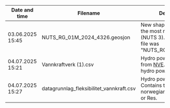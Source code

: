 | Date and time | Filename | Description of changes | Hash of file (SHA256) |
|---------------|----------|------------------------|-----------------------|
|03.06.2025 15:45 | NUTS_RG_01M_2024_4326.geosjon | New shapefile (NUTS 2024) including the most recent Norwegian counties (NUTS 3). From [EuroStat](https://ec.europa.eu/eurostat/web/gisco/geodata/statistical-units/territorial-units-statistics). The replaced file was "NUTS_RG_01M_2021_4326.geosjon". |  DD650AD1AA4ED3F86F0A524B759C089C9801EFDCA4617759489991D53F803D49 |
|04.07.2025 15:21 | Vannkraftverk (1).csv | Hydro power database for Norway from [NVE](https://www.nve.no/energi/energisystem/vannkraft/vannkraftdatabase/#:~:text=Vannkraftdatabasen%20inneholder%20informasjon%20om%20utbygde%20kraftverk%2C%20pumpekraftverk%20og,Data%20kan%20ogs%C3%A5%20lastes%20ned%20fra%20API%20her.). Contains the county of each hydro power plant. | FDBDF60C71909B4009C46B98C8299BA13AFB779D67A7F0FDC70C63061BE6E736 |
|04.07.2025 15:27 | datagrunnlag_fleksibilitet_vannkraft.csv | Hydro power database from [NVE](https://view.officeapps.live.com/op/view.aspx?src=https%3A%2F%2Fwww.nve.no%2Fmedia%2F14951%2Fdatagrunnlag_fleksibilitet_vannkraft.xlsx&wdOrigin=BROWSELINK). Contains the clasification of all norwegian hydro power plants into RoR or Res. | CDEF7FC2B6F804A081318FEA53FB115B02426AF279511A32801D6EB6B45563F6 |